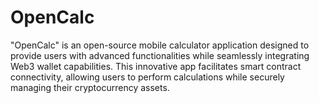 # OpenCalc
"OpenCalc" is an open-source mobile calculator application designed to provide users with advanced functionalities while seamlessly integrating Web3 wallet capabilities. This innovative app facilitates smart contract connectivity, allowing users to perform calculations while securely managing their cryptocurrency assets.
